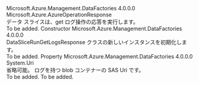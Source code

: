 <Type Name="DataSliceRunGetLogsResponse" FullName="Microsoft.Azure.Management.DataFactories.Models.DataSliceRunGetLogsResponse">
  <TypeSignature Language="C#" Value="public class DataSliceRunGetLogsResponse : Microsoft.Azure.AzureOperationResponse" />
  <TypeSignature Language="ILAsm" Value=".class public auto ansi beforefieldinit DataSliceRunGetLogsResponse extends Microsoft.Azure.AzureOperationResponse" />
  <TypeSignature Language="DocId" Value="T:Microsoft.Azure.Management.DataFactories.Models.DataSliceRunGetLogsResponse" />
  <TypeSignature Language="VB.NET" Value="Public Class DataSliceRunGetLogsResponse&#xA;Inherits AzureOperationResponse" />
  <TypeSignature Language="F#" Value="type DataSliceRunGetLogsResponse = class&#xA;    inherit AzureOperationResponse" />
  <AssemblyInfo>
    <AssemblyName>Microsoft.Azure.Management.DataFactories</AssemblyName>
    <AssemblyVersion>4.0.0.0</AssemblyVersion>
  </AssemblyInfo>
  <Base>
    <BaseTypeName>Microsoft.Azure.AzureOperationResponse</BaseTypeName>
  </Base>
  <Interfaces />
  <Docs>
    <summary>
            データ スライスは、get ログ操作の応答を実行します。
            </summary>
    <remarks>To be added.</remarks>
  </Docs>
  <Members>
    <Member MemberName=".ctor">
      <MemberSignature Language="C#" Value="public DataSliceRunGetLogsResponse ();" />
      <MemberSignature Language="ILAsm" Value=".method public hidebysig specialname rtspecialname instance void .ctor() cil managed" />
      <MemberSignature Language="DocId" Value="M:Microsoft.Azure.Management.DataFactories.Models.DataSliceRunGetLogsResponse.#ctor" />
      <MemberSignature Language="VB.NET" Value="Public Sub New ()" />
      <MemberType>Constructor</MemberType>
      <AssemblyInfo>
        <AssemblyName>Microsoft.Azure.Management.DataFactories</AssemblyName>
        <AssemblyVersion>4.0.0.0</AssemblyVersion>
      </AssemblyInfo>
      <Parameters />
      <Docs>
        <summary>
            DataSliceRunGetLogsResponse クラスの新しいインスタンスを初期化します。
            </summary>
        <remarks>To be added.</remarks>
      </Docs>
    </Member>
    <Member MemberName="DataSliceRunLogsSASUri">
      <MemberSignature Language="C#" Value="public Uri DataSliceRunLogsSASUri { get; set; }" />
      <MemberSignature Language="ILAsm" Value=".property instance class System.Uri DataSliceRunLogsSASUri" />
      <MemberSignature Language="DocId" Value="P:Microsoft.Azure.Management.DataFactories.Models.DataSliceRunGetLogsResponse.DataSliceRunLogsSASUri" />
      <MemberSignature Language="VB.NET" Value="Public Property DataSliceRunLogsSASUri As Uri" />
      <MemberSignature Language="F#" Value="member this.DataSliceRunLogsSASUri : Uri with get, set" Usage="Microsoft.Azure.Management.DataFactories.Models.DataSliceRunGetLogsResponse.DataSliceRunLogsSASUri" />
      <MemberType>Property</MemberType>
      <AssemblyInfo>
        <AssemblyName>Microsoft.Azure.Management.DataFactories</AssemblyName>
        <AssemblyVersion>4.0.0.0</AssemblyVersion>
      </AssemblyInfo>
      <ReturnValue>
        <ReturnType>System.Uri</ReturnType>
      </ReturnValue>
      <Docs>
        <summary>
            省略可能。 ログを持つ blob コンテナーの SAS Uri です。
            </summary>
        <value>To be added.</value>
        <remarks>To be added.</remarks>
      </Docs>
    </Member>
  </Members>
</Type>